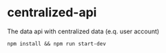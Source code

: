 # centralized-api
The data api with centralized data (e.q. user account)

```
npm install && npm run start-dev
```
